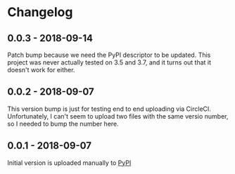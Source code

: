 # Changelog

## 0.0.3 - 2018-09-14
Patch bump because we need the PyPI descriptor to be updated. This project was
never actually tested on 3.5 and 3.7, and it turns out that it doesn't work for
either.

## 0.0.2 - 2018-09-07
This version bump is just for testing end to end uploading via CircleCI.
Unfortunately, I can't seem to upload two files with the same versio number, so
I needed to bump the number here.

## 0.0.1 - 2018-09-07
Initial version is uploaded manually to
[PyPI](https://pypi.org/project/sanic-swagger/)
